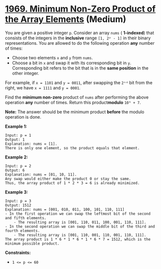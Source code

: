 # [1969. Minimum Non-Zero Product of the Array Elements][link] (Medium)

[link]: https://leetcode.com/problems/minimum-non-zero-product-of-the-array-elements/

You are given a positive integer `p`. Consider an array `nums` ( **1-indexed**) that consists of the
integers in the **inclusive** range `[1, 2ᵖ - 1]` in their binary representations. You are allowed to
do the following operation **any** number of times:

- Choose two elements `x` and `y` from `nums`.
- Choose a bit in `x` and swap it with its corresponding bit in `y`. Corresponding bit refers to the
bit that is in the **same position** in the other integer.

For example, if `x = 1101` and `y = 0011`, after swapping the `2ⁿᵈ` bit from the right, we have `x =
1111` and `y = 0001`.

Find the **minimum non-zero** product of `nums` after performing the above operation **any** number
of times. Return this product**modulo** `10⁹ + 7`.

**Note:** The answer should be the minimum product **before** the modulo operation is done.

**Example 1:**

```
Input: p = 1
Output: 1
Explanation: nums = [1].
There is only one element, so the product equals that element.
```

**Example 2:**

```
Input: p = 2
Output: 6
Explanation: nums = [01, 10, 11].
Any swap would either make the product 0 or stay the same.
Thus, the array product of 1 * 2 * 3 = 6 is already minimized.
```

**Example 3:**

```
Input: p = 3
Output: 1512
Explanation: nums = [001, 010, 011, 100, 101, 110, 111]
- In the first operation we can swap the leftmost bit of the second and fifth elements.
    - The resulting array is [001, 110, 011, 100, 001, 110, 111].
- In the second operation we can swap the middle bit of the third and fourth elements.
    - The resulting array is [001, 110, 001, 110, 001, 110, 111].
The array product is 1 * 6 * 1 * 6 * 1 * 6 * 7 = 1512, which is the minimum possible product.
```

**Constraints:**

- `1 <= p <= 60`
